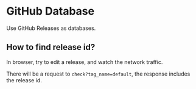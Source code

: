 # GitHub Database

Use GitHub Releases as databases.


## How to find release id?

In browser, try to edit a release, and watch the network traffic.

There will be a request to `check?tag_name=default`, the response includes the release id.
